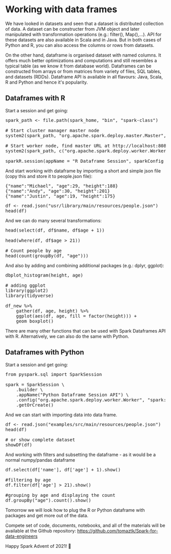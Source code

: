 # Working with data frames

<!-- wp:paragraph -->
<p>We have looked in datasets and seen that a dataset is distributed collection of data. A dataset can be constructer from JVM object and later manipulated with transformation operations (e.g.: filter(), Map(),...). API for these datasets are also available in Scala and in Java. But in both cases of Python and R, you can also access the columns or rows from datasets. </p>
<!-- /wp:paragraph -->

<!-- wp:paragraph -->
<p>On the other hand, dataframe is organised dataset with named columns. It offers much better optimizations and computations and still resembles a typical table (as we know it from database world). Dataframes can be constructed from arrays or from matrices from variety of files, SQL tables, and datasets (RDDs). Dataframe API is available in all flavours: Java, Scala, R and Python and hence it's popularity.</p>
<!-- /wp:paragraph -->

<!-- wp:heading -->
<h2 id="dataframes-with-r">Dataframes with R</h2>
<!-- /wp:heading -->

<!-- wp:paragraph -->
<p>Start a session and get going:</p>
<!-- /wp:paragraph -->

<!-- wp:syntaxhighlighter/code {"language":"r"} -->
<pre class="wp-block-syntaxhighlighter-code">spark_path &lt;- file.path(spark_home, "bin", "spark-class")

# Start cluster manager master node
system2(spark_path, "org.apache.spark.deploy.master.Master", wait = FALSE)

# Start worker node, find master URL at http://localhost:8080/
system2(spark_path, c("org.apache.spark.deploy.worker.Worker", "spark://192.168.0.184:7077"), wait = FALSE)

sparkR.session(appName = "R Dataframe Session", sparkConfig = list("org.apache.spark.deploy.worker.Worker" = "spark://192.168.0.184:7077"))</pre>
<!-- /wp:syntaxhighlighter/code -->

<!-- wp:paragraph -->
<p>And start working with dataframe by importing a short and simple json file (copy this and store it to people.json file):</p>
<!-- /wp:paragraph -->

<!-- wp:syntaxhighlighter/code {"language":"yaml"} -->
<pre class="wp-block-syntaxhighlighter-code">{"name":"Michael", "age":29, "height":188}
{"name":"Andy", "age":30, "height":201}
{"name":"Justin", "age":19, "height":175}</pre>
<!-- /wp:syntaxhighlighter/code -->

<!-- wp:syntaxhighlighter/code {"language":"r"} -->
<pre class="wp-block-syntaxhighlighter-code">df &lt;- read.json("usr/library/main/resources/people.json")
head(df)</pre>
<!-- /wp:syntaxhighlighter/code -->

<!-- wp:paragraph -->
<p>And we can do many several transformations:</p>
<!-- /wp:paragraph -->

<!-- wp:syntaxhighlighter/code {"language":"r"} -->
<pre class="wp-block-syntaxhighlighter-code">head(select(df, df$name, df$age + 1))

head(where(df, df$age > 21))

# Count people by age
head(count(groupBy(df, "age")))</pre>
<!-- /wp:syntaxhighlighter/code -->

<!-- wp:paragraph -->
<p>And also by adding and combining additional packages (e.g.: dplyr, ggplot):</p>
<!-- /wp:paragraph -->

<!-- wp:syntaxhighlighter/code {"language":"r"} -->
<pre class="wp-block-syntaxhighlighter-code">dbplot_histogram(height, age)

# adding ggplot
library(ggplot2)
library(tidyverse)

df_new %>% 
    gather(df, age, height) %>% 
    ggplot(aes(df, age, fill = factor(height))) + 
    geom_boxplot()</pre>
<!-- /wp:syntaxhighlighter/code -->

<!-- wp:paragraph -->
<p>There are many other functions that can be used with Spark Dataframes API with R. Alternatively, we can also do the same with Python.</p>
<!-- /wp:paragraph -->

<!-- wp:heading -->
<h2 id="dataframes-with-python">Dataframes with Python</h2>
<!-- /wp:heading -->

<!-- wp:paragraph -->
<p>Start a session and get going:</p>
<!-- /wp:paragraph -->

<!-- wp:syntaxhighlighter/code {"language":"python"} -->
<pre class="wp-block-syntaxhighlighter-code">from pyspark.sql import SparkSession

spark = SparkSession \
    .builder \
    .appName("Python Dataframe Session API") \
    .config("org.apache.spark.deploy.worker.Worker", "spark://192.168.0.184:7077") \
    .getOrCreate()</pre>
<!-- /wp:syntaxhighlighter/code -->

<!-- wp:paragraph -->
<p>And we can start with importing data into data frame.</p>
<!-- /wp:paragraph -->

<!-- wp:syntaxhighlighter/code {"language":"python"} -->
<pre class="wp-block-syntaxhighlighter-code">df &lt;- read.json("examples/src/main/resources/people.json")
head(df)

# or show complete dataset
showDF(df)</pre>
<!-- /wp:syntaxhighlighter/code -->

<!-- wp:paragraph -->
<p>And working with filters and subsetting the dataframe - as it would be a normal numpy/pandas dataframe</p>
<!-- /wp:paragraph -->

<!-- wp:syntaxhighlighter/code {"language":"python"} -->
<pre class="wp-block-syntaxhighlighter-code">df.select(df['name'], df['age'] + 1).show()

#filtering by age
df.filter(df['age'] > 21).show()

#grouping by age and displaying the count
df.groupBy("age").count().show()</pre>
<!-- /wp:syntaxhighlighter/code -->

<!-- wp:paragraph -->
<p>Tomorrow we will look how to  plug the R or Python dataframe with  packages and get more out of the data.</p>
<!-- /wp:paragraph -->

<!-- wp:paragraph -->
<p>Compete set of code, documents, notebooks, and all of the materials will be available at the Github repository:&nbsp;<a rel="noreferrer noopener" href="https://github.com/tomaztk/Spark-for-data-engineers" target="_blank">https://github.com/tomaztk/Spark-for-data-engineers</a></p>
<!-- /wp:paragraph -->

<!-- wp:paragraph -->
<p>Happy Spark Advent of 2021! 🙂</p>
<!-- /wp:paragraph -->